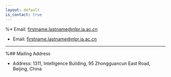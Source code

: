 ```yaml
---
layout: default
is_contact: true
---
```


%* Email: [firstname.lastname@nlpr.ia.ac.cn](mailto:firstname.lastname@nlpr.ia.ac.cn)
* Email: firstname.lastname@nlpr.ia.ac.cn

---

%## Mailing Address

* Address: 1311, Intelligence Building, 95 Zhongguancun East Road, Beijing, China


